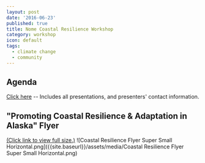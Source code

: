 ```yaml
---
layout: post
date: '2016-06-23'
published: true
title: Nome Coastal Resilience Workshop
category: workshop
icon: default
tags:
  - climate change
  - community
---
```

## Agenda
[Click here](https://drive.google.com/file/d/0B3VnEQqR-Xh0YS1JRndWdUsyczQ/view?usp=sharing) -- Includes all presentations, and presenters' contact information.

## "Promoting Coastal Resilience & Adaptation in Alaska" Flyer
[(Click link to view full size.)](https://drive.google.com/file/d/0B3VnEQqR-Xh0TktoaFNvamZQZEE/view?usp=sharing)
![Coastal Resilience Flyer Super Small Horizontal.png]({{site.baseurl}}/assets/media/Coastal Resilience Flyer Super Small Horizontal.png)






